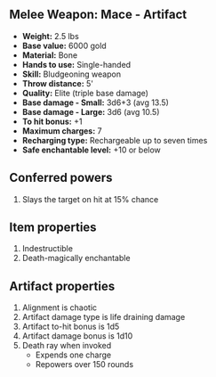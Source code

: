 ## Melee Weapon: Mace - Artifact

- **Weight:**                 2.5 lbs
- **Base value:**             6000 gold
- **Material:**               Bone
- **Hands to use:**           Single-handed
- **Skill:**                  Bludgeoning weapon
- **Throw distance:**         5'
- **Quality:**                Elite (triple base damage)
- **Base damage - Small:**    3d6+3 (avg 13.5)
- **Base damage - Large:**    3d6 (avg 10.5)
- **To hit bonus:**           +1
- **Maximum charges:**        7
- **Recharging type:**        Rechargeable up to seven times
- **Safe enchantable level:** +10 or below

## Conferred powers

1. Slays the target on hit at 15% chance

## Item properties

1. Indestructible
2. Death-magically enchantable

## Artifact properties

1. Alignment is chaotic
2. Artifact damage type is life draining damage
3. Artifact to-hit bonus is 1d5
4. Artifact damage bonus is 1d10
5. Death ray when invoked
    * Expends one charge
    * Repowers over 150 rounds
